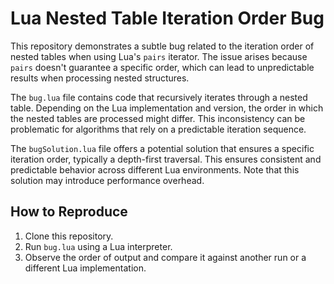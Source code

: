 # Lua Nested Table Iteration Order Bug

This repository demonstrates a subtle bug related to the iteration order of nested tables when using Lua's `pairs` iterator. The issue arises because `pairs` doesn't guarantee a specific order, which can lead to unpredictable results when processing nested structures.

The `bug.lua` file contains code that recursively iterates through a nested table. Depending on the Lua implementation and version, the order in which the nested tables are processed might differ. This inconsistency can be problematic for algorithms that rely on a predictable iteration sequence.

The `bugSolution.lua` file offers a potential solution that ensures a specific iteration order, typically a depth-first traversal.   This ensures consistent and predictable behavior across different Lua environments.  Note that this solution may introduce performance overhead.

## How to Reproduce
1. Clone this repository.
2. Run `bug.lua` using a Lua interpreter.
3. Observe the order of output and compare it against another run or a different Lua implementation.